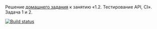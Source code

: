 Решение [домашнего задания](https://github.com/netology-code/aqa-homeworks/tree/aqa4/api-ci) к занятию «1.2. Тестирование API, CI».  
Задача 1 и 2.  



[![Build status](https://ci.appveyor.com/api/projects/status/wlwxx4k3d9g425kx?svg=true)](https://ci.appveyor.com/project/kirmakin/testing-api-ci-268ee)
